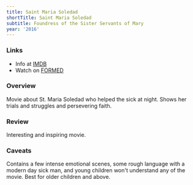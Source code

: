 ```yaml
---
title: Saint Maria Soledad
shortTitle: Saint Maria Soledad
subtitle: Foundress of the Sister Servants of Mary
year: '2016'
---
```


### Links

* Info at [IMDB](https://www.imdb.com/title/tt4671772/)
* Watch on [FORMED](https://watch.formed.org/saint-maria-soledad-foundress-of-the-sister-servants-of-mary)

### Overview

Movie about St. Maria Soledad who helped the sick at night. Shows her trials and struggles and persevering faith.

### Review

Interesting and inspiring movie.

### Caveats

Contains a few intense emotional scenes, some rough language with a modern day sick man, and young children won't understand any of the movie. Best for older children and above.
